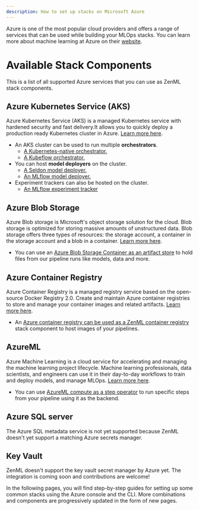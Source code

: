 ```yaml
---
description: How to set up stacks on Microsoft Azure
---
```


Azure is one of the most popular cloud providers and offers a range of services that can be used while building your MLOps stacks. You can learn more about machine learning at Azure on their [website](https://azure.microsoft.com/en-in/services/machine-learning/).

# Available Stack Components

This is a list of all supported Azure services that you can use as ZenML stack components.
## Azure Kubernetes Service (AKS)

Azure Kubernetes Service (AKS) is a managed Kubernetes service with hardened security and fast delivery.It allows you to quickly deploy a production ready Kubernetes cluster in Azure. [Learn more here](https://docs.microsoft.com/en-us/azure/aks/).


* An AKS cluster can be used to run multiple **orchestrators**.
    * [A Kubernetes-native orchestrator.](../../../mlops-stacks/orchestrators/kubernetes.md)
    * [A Kubeflow orchestrator.](../../../mlops-stacks/orchestrators/kubeflow.md)
* You can host **model deployers** on the cluster.
    * [A Seldon model deployer.](../../../mlops-stacks/model-deployers/seldon.md)
    * [An MLflow model deployer.](../../../mlops-stacks/model-deployers/mlflow.md)
* Experiment trackers can also be hosted on the cluster.
    * [An MLflow experiment tracker](../../../mlops-stacks/model-deployers/mlflow.md)

## Azure Blob Storage

Azure Blob storage is Microsoft's object storage solution for the cloud. Blob storage is optimized for storing massive amounts of unstructured data. Blob storage offers three types of resources: the storage account, a container in the storage account and a blob in a container. [Learn more here](https://docs.microsoft.com/en-us/azure/storage/blobs/storage-blobs-introduction).

* You can use an [Azure Blob Storage Container as an artifact store](../../../mlops-stacks/artifact-stores/azure-blob-storage.md) to hold files from our pipeline runs like models, data and more. 

## Azure Container Registry

Azure Container Registry is a managed registry service based on the open-source Docker Registry 2.0. Create and maintain Azure container registries to store and manage your container images and related artifacts. [Learn more here](https://docs.microsoft.com/en-us/azure/container-registry/container-registry-intro).

* An [Azure container registry can be used as a ZenML container registry](../../../mlops-stacks/container-registries/azure.md) stack component to host images of your pipelines. 

## AzureML

Azure Machine Learning is a cloud service for accelerating and managing the machine learning project lifecycle. Machine learning professionals, data scientists, and engineers can use it in their day-to-day workflows to train and deploy models, and manage MLOps. [Learn more here](https://docs.microsoft.com/en-us/azure/machine-learning/overview-what-is-azure-machine-learning).

* You can use [AzureML compute as a step operator](../../../mlops-stacks/step-operators/azureml.md) to run specific steps from your pipeline using it as the backend.

## Azure SQL server

The Azure SQL metadata service is not yet supported because ZenML doesn't yet support a matching Azure secrets manager.

## Key Vault

ZenML doesn't support the key vault secret manager by Azure yet. The integration is coming soon and contributions are welcome!

In the following pages, you will find step-by-step guides for setting up some common stacks using the Azure console and the CLI. More combinations and components are progressively updated in the form of new pages.
